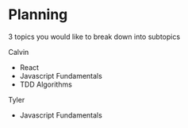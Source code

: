 # Planning

3 topics you would like to break down into subtopics

Calvin

* React
* Javascript Fundamentals
* TDD Algorithms

Tyler

* Javascript Fundamentals
